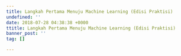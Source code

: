 ```yaml
---
title: Langkah Pertama Menuju Machine Learning (Edisi Praktisi)
undefined: ''
date: 2018-07-28 04:38:38 +0000
ttitle: Langkah Pertama Menuju Machine Learning (Edisi Praktisi)
banner_post: ''
tag: []

---
```

